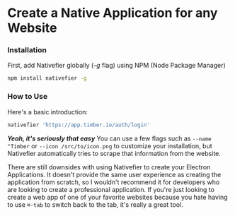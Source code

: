 ﻿
# Create a Native Application for any Website

### Installation
First, add Nativefier globally (*-g* flag) using NPM (Node Package Manager)
```bash
npm install nativefier -g
```

### How to Use
Here's a basic introduction:
```bash
nativefier 'https://app.timber.io/auth/login'
```

***Yeah, it's seriously that easy***
You can use a few flags such as `--name "Timber` or `--icon /src/to/icon.png` to customize your installation, but Nativefier automatically tries to scrape that information from the website.

There are still downsides with using Nativefier to create your Electron Applications. It doesn't provide the same user experience as creating the application from scratch, so I wouldn't recommend it for developers who are looking to create a professional application. If you're just looking to create a web app of one of your favorite websites because you hate having to use `⌘-tab` to switch back to the tab, it's really a great tool.

